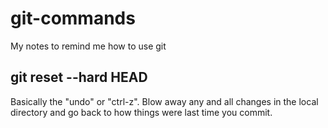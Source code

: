 # git-commands
My notes to remind me how to use git

## git reset --hard HEAD
Basically the "undo" or "ctrl-z". Blow away any and all changes in the local directory and go back to how things were last time you commit.
